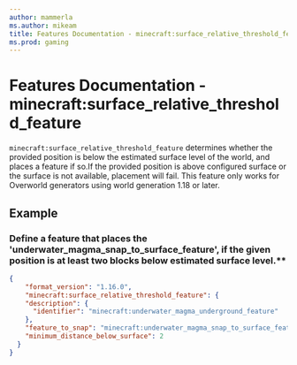 ```yaml
---
author: mammerla
ms.author: mikeam
title: Features Documentation - minecraft:surface_relative_threshold_feature
ms.prod: gaming
---
```


# Features Documentation - minecraft:surface_relative_threshold_feature

`minecraft:surface_relative_threshold_feature` determines whether the provided position is below the estimated surface level of the world, and places a feature if so.If the provided position is above configured surface or the surface is not available, placement will fail. This feature only works for Overworld generators using world generation 1.18 or later.

## Example

### Define a feature that places the 'underwater_magma_snap_to_surface_feature', if the given position is at least two blocks below estimated surface level.**

```JSON
{
    "format_version": "1.16.0",
    "minecraft:surface_relative_threshold_feature": {
    "description": {
      "identifier": "minecraft:underwater_magma_underground_feature"
    },
    "feature_to_snap": "minecraft:underwater_magma_snap_to_surface_feature",
    "minimum_distance_below_surface": 2
  }
}
```
